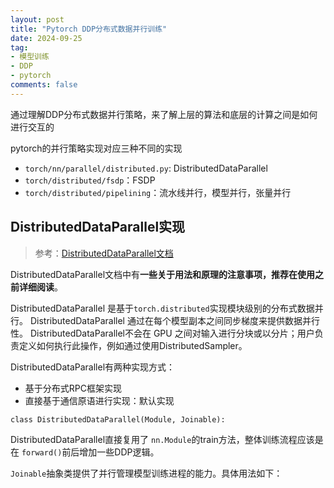 ```yaml
---
layout: post
title: "Pytorch DDP分布式数据并行训练"
date: 2024-09-25
tag:
- 模型训练
- DDP
- pytorch
comments: false
---
```



通过理解DDP分布式数据并行策略，来了解上层的算法和底层的计算之间是如何进行交互的

pytorch的并行策略实现对应三种不同的实现
+ `torch/nn/parallel/distributed.py`: DistributedDataParallel
+ `torch/distributed/fsdp`：FSDP
+ `torch/distributed/pipelining`：流水线并行，模型并行，张量并行

## DistributedDataParallel实现

> 参考：[DistributedDataParallel文档](https://pytorch.org/docs/stable/generated/torch.nn.parallel.DistributedDataParallel.html#torch.nn.parallel.DistributedDataParallel)

DistributedDataParallel文档中有**一些关于用法和原理的注意事项，推荐在使用之前详细阅读**。

DistributedDataParallel 是基于`torch.distributed`实现模块级别的分布式数据并行。
DistributedDataParallel 通过在每个模型副本之间同步梯度来提供数据并行性。
DistributedDataParallel不会在 GPU 之间对输入进行分块或以分片；用户负责定义如何执行此操作，例如通过使用DistributedSampler。

DistributedDataParallel有两种实现方式：
+ 基于分布式RPC框架实现
+ 直接基于通信原语进行实现：默认实现

```
class DistributedDataParallel(Module, Joinable):
```
DistributedDataParallel直接复用了 `nn.Module`的train方法，整体训练流程应该是在 `forward()`前后增加一些DDP逻辑。

`Joinable`抽象类提供了并行管理模型训练进程的能力。具体用法如下：


